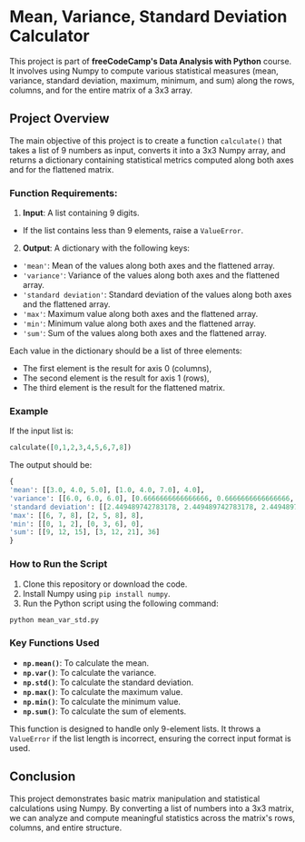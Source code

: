 # Mean, Variance, Standard Deviation Calculator

This project is part of **freeCodeCamp's Data Analysis with Python** course. It involves using Numpy to compute various statistical measures (mean, variance, standard deviation, maximum, minimum, and sum) along the rows, columns, and for the entire matrix of a 3x3 array.

## Project Overview

The main objective of this project is to create a function `calculate()` that takes a list of 9 numbers as input, converts it into a 3x3 Numpy array, and returns a dictionary containing statistical metrics computed along both axes and for the flattened matrix.

### Function Requirements:
1. **Input**: A list containing 9 digits.
- If the list contains less than 9 elements, raise a `ValueError`.

2. **Output**: A dictionary with the following keys:
- `'mean'`: Mean of the values along both axes and the flattened array.
- `'variance'`: Variance of the values along both axes and the flattened array.
- `'standard deviation'`: Standard deviation of the values along both axes and the flattened array.
- `'max'`: Maximum value along both axes and the flattened array.
- `'min'`: Minimum value along both axes and the flattened array.
- `'sum'`: Sum of the values along both axes and the flattened array.

Each value in the dictionary should be a list of three elements:
- The first element is the result for axis 0 (columns),
- The second element is the result for axis 1 (rows),
- The third element is the result for the flattened matrix.

### Example

If the input list is:
```python
calculate([0,1,2,3,4,5,6,7,8])
```

The output should be:
```python
{
'mean': [[3.0, 4.0, 5.0], [1.0, 4.0, 7.0], 4.0],
'variance': [[6.0, 6.0, 6.0], [0.6666666666666666, 0.6666666666666666, 0.6666666666666666], 6.666666666666667],
'standard deviation': [[2.449489742783178, 2.449489742783178, 2.449489742783178], [0.816496580927726, 0.816496580927726, 0.816496580927726], 2.581988897471611],
'max': [[6, 7, 8], [2, 5, 8], 8],
'min': [[0, 1, 2], [0, 3, 6], 0],
'sum': [[9, 12, 15], [3, 12, 21], 36]
}
```

### How to Run the Script
1. Clone this repository or download the code.
2. Install Numpy using `pip install numpy`.
3. Run the Python script using the following command:
```bash
python mean_var_std.py
```

### Key Functions Used
- **`np.mean()`**: To calculate the mean.
- **`np.var()`**: To calculate the variance.
- **`np.std()`**: To calculate the standard deviation.
- **`np.max()`**: To calculate the maximum value.
- **`np.min()`**: To calculate the minimum value.
- **`np.sum()`**: To calculate the sum of elements.

This function is designed to handle only 9-element lists. It throws a `ValueError` if the list length is incorrect, ensuring the correct input format is used.

## Conclusion

This project demonstrates basic matrix manipulation and statistical calculations using Numpy. By converting a list of numbers into a 3x3 matrix, we can analyze and compute meaningful statistics across the matrix's rows, columns, and entire structure.
